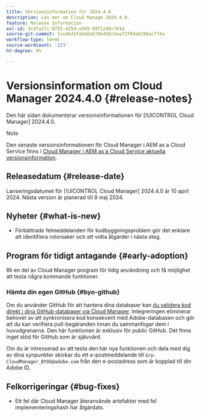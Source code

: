 ```yaml
---
title: Versionsinformation för 2024.4.0
description: Läs mer om Cloud Manage 2024.4.0.
feature: Release Information
exl-id: 3cdfa17c-8755-425d-a569-69f1248cf61d
source-git-commit: 5ced643fabe0a670e456cbea72f9da8196ac774a
workflow-type: tm+mt
source-wordcount: '223'
ht-degree: 0%

---
```


# Versionsinformation om Cloud Manager 2024.4.0 {#release-notes}

Den här sidan dokumenterar versionsinformationen för [!UICONTROL Cloud Manager] 2024.4.0.

>[!NOTE]
>
>Den senaste versionsinformationen för Cloud Manager i AEM as a Cloud Service finns i [Cloud Manager i AEM as a Cloud Service aktuella versionsinformation](https://experienceleague.adobe.com/sv/docs/experience-manager-cloud-service/content/release-notes/cloud-manager/current).

## Releasedatum {#release-date}

Lanseringsdatumet för [!UICONTROL Cloud Manager] 2024.4.0 är 10 april 2024. Nästa version är planerad till 9 maj 2024.

## Nyheter {#what-is-new}

* Förbättrade felmeddelanden för kodbyggningsproblem gör det enklare att identifiera rotorsaker och att vidta åtgärder i nästa steg.

## Program för tidigt antagande {#early-adoption}

Bli en del av Cloud Manager program för tidig användning och få möjlighet att testa några kommande funktioner.

### Hämta din egen GitHub {#byo-github}

Om du använder GitHub för att hantera dina databaser kan [du validera kod direkt i dina GitHub-databaser via Cloud Manager](/help/managing-code/private-repositories.md). Integreringen eliminerar behovet av att synkronisera kod konsekvent med Adobe-databasen och gör att du kan verifiera pull-begäranden innan du sammanfogar dem i huvudgrenarna. Den här funktionen är exklusiv för public GitHub. Det finns inget stöd för GitHub som är självvärd.

Om du är intresserad av att testa den här nya funktionen och dela med dig av dina synpunkter skickar du ett e-postmeddelande till `Grp-CloudManager_BYOG@adobe.com` från den e-postadress som är kopplad till din Adobe ID.

## Felkorrigeringar {#bug-fixes}

* Ett fel där Cloud Manager återanvände artefakter med fel implementeringshash har åtgärdats.
